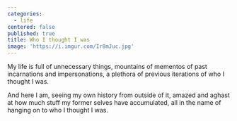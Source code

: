 ```yaml
---
categories:
  - life
centered: false
published: true
title: Who I thought I was
image: 'https://i.imgur.com/Ir8mJuc.jpg'
---
```

My life is full
of unnecessary things,
mountains of mementos
of past incarnations
and impersonations,
a plethora of previous iterations
of who I thought I was.

And here I am,
seeing my own history from outside of it,
amazed and aghast at how much stuff
my former selves have accumulated,
all in the name of hanging on
to who I thought I was.